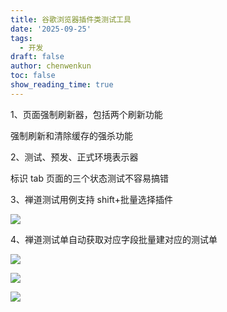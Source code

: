 ```yaml
---
title: 谷歌浏览器插件类测试工具
date: '2025-09-25'
tags:
  - 开发
draft: false
author: chenwenkun
toc: false
show_reading_time: true
---
```

1、页面强制刷新器，包括两个刷新功能

强制刷新和清除缓存的强杀功能

2、测试、预发、正式环境表示器

标识 tab 页面的三个状态测试不容易搞错

3、禅道测试用例支持 shift+批量选择插件

![](https://prod-files-secure.s3.us-west-2.amazonaws.com/c205fb54-92b2-4987-8be3-972b67d27acc/7ca8990d-2ef0-4ad6-8256-c807dbb8b3d5/image.png?X-Amz-Algorithm=AWS4-HMAC-SHA256&X-Amz-Content-Sha256=UNSIGNED-PAYLOAD&X-Amz-Credential=ASIAZI2LB466Y4IZBDGK%2F20250929%2Fus-west-2%2Fs3%2Faws4_request&X-Amz-Date=20250929T061822Z&X-Amz-Expires=3600&X-Amz-Security-Token=IQoJb3JpZ2luX2VjEEMaCXVzLXdlc3QtMiJHMEUCIQC%2Bct%2BrV5ABmqg5SzzEtlUHJjfCKdOLHxDFV1fpTYkGRwIgbTw7JRbGDeltxdbie4wmJch1k075bVerN5P%2FetegjecqiAQIzP%2F%2F%2F%2F%2F%2F%2F%2F%2F%2FARAAGgw2Mzc0MjMxODM4MDUiDPsHHl1etAhI8yrjayrcA91%2FQhqdVJ5DQSfwTh5au%2F2b8fkzV08U0%2F3P4qBLK38IRUUGqJrCSCfGo1W4nnHzvSgND3VxqQzx4XssXFDnoSGcr2GD2%2FgsjW%2BozKNII8dnzZVsz5rCXbzTu6NXmtm0fnFDsu9uh9SnYfmdKUo77Ewg%2BMciA1dF1NT%2FffsKyUm1FwsTdwNxJwK1pU9SFQwIbVSvkCFkq5ODv76jhTT2ydzF51jSr3LB2rAUBntqegfRsfSR9bNxw%2FBzD1cPrcIf8w46tDaXDK%2FgYBDePGnzNdxqLw1kEy0i2y%2BMRlAwLwi8EM6HaUJvC7LPX0owCGjhJbImrXoSQ3XBHesFNplCFoLpu7n%2F6hdUJ4T4XNoIVowJ51ZeC8fI0Z47gw4rI28UrNWIQ5kFdZCPNGdCRebOubOm1%2BmPHsESFt%2FG5Q8ssj%2BB6Lzf6tpEjFuJzv4u4uee39pprZsRyz6c7K%2F5aktmvkHlq0Pe3VebDMVEkFHkRRuceb53fbOb9FS35SwNxcbyluCyxqxwwbZllt4BU4hL6NDvLODWIhqg8GMMfBtv3QziubjwvADgKxPcMDb4Fr5gRzisPxjGd0AI5QTFlgOKbN1zNOxurscobfTE7dCLXgivBYPNoEB7%2BCT7XgfKMMbf58YGOqUBnVAA3ZYmCD%2B27tjFlxloUz9cgsXO19r3j%2Ff0x0rO6yduZhDo7UdQlHbTNK2suwnC5QwZvhoWR7swv8pHv5hUiAO0l9wNQMVsPtlQyZsG5C46VmE3oHVF8b7RiuH%2BEMEe2gImMIJBL%2F%2BnAWcyc30XGTVlO7euN7pHFnqwoEcXQinZEv3cftiSve7fjnR4ra%2F8gSHcsouViMUlhcn%2FeYV%2By677h3Fb&X-Amz-Signature=0251506d741ddf1977db38a03fb27fab61cab3b15bf3c8c60c2e59ce2ca171c1&X-Amz-SignedHeaders=host&x-amz-checksum-mode=ENABLED&x-id=GetObject)

4、禅道测试单自动获取对应字段批量建对应的测试单

![](https://prod-files-secure.s3.us-west-2.amazonaws.com/c205fb54-92b2-4987-8be3-972b67d27acc/1ea39b01-dd1c-4a56-bb09-4fe87447f5c7/image.png?X-Amz-Algorithm=AWS4-HMAC-SHA256&X-Amz-Content-Sha256=UNSIGNED-PAYLOAD&X-Amz-Credential=ASIAZI2LB466Y4IZBDGK%2F20250929%2Fus-west-2%2Fs3%2Faws4_request&X-Amz-Date=20250929T061822Z&X-Amz-Expires=3600&X-Amz-Security-Token=IQoJb3JpZ2luX2VjEEMaCXVzLXdlc3QtMiJHMEUCIQC%2Bct%2BrV5ABmqg5SzzEtlUHJjfCKdOLHxDFV1fpTYkGRwIgbTw7JRbGDeltxdbie4wmJch1k075bVerN5P%2FetegjecqiAQIzP%2F%2F%2F%2F%2F%2F%2F%2F%2F%2FARAAGgw2Mzc0MjMxODM4MDUiDPsHHl1etAhI8yrjayrcA91%2FQhqdVJ5DQSfwTh5au%2F2b8fkzV08U0%2F3P4qBLK38IRUUGqJrCSCfGo1W4nnHzvSgND3VxqQzx4XssXFDnoSGcr2GD2%2FgsjW%2BozKNII8dnzZVsz5rCXbzTu6NXmtm0fnFDsu9uh9SnYfmdKUo77Ewg%2BMciA1dF1NT%2FffsKyUm1FwsTdwNxJwK1pU9SFQwIbVSvkCFkq5ODv76jhTT2ydzF51jSr3LB2rAUBntqegfRsfSR9bNxw%2FBzD1cPrcIf8w46tDaXDK%2FgYBDePGnzNdxqLw1kEy0i2y%2BMRlAwLwi8EM6HaUJvC7LPX0owCGjhJbImrXoSQ3XBHesFNplCFoLpu7n%2F6hdUJ4T4XNoIVowJ51ZeC8fI0Z47gw4rI28UrNWIQ5kFdZCPNGdCRebOubOm1%2BmPHsESFt%2FG5Q8ssj%2BB6Lzf6tpEjFuJzv4u4uee39pprZsRyz6c7K%2F5aktmvkHlq0Pe3VebDMVEkFHkRRuceb53fbOb9FS35SwNxcbyluCyxqxwwbZllt4BU4hL6NDvLODWIhqg8GMMfBtv3QziubjwvADgKxPcMDb4Fr5gRzisPxjGd0AI5QTFlgOKbN1zNOxurscobfTE7dCLXgivBYPNoEB7%2BCT7XgfKMMbf58YGOqUBnVAA3ZYmCD%2B27tjFlxloUz9cgsXO19r3j%2Ff0x0rO6yduZhDo7UdQlHbTNK2suwnC5QwZvhoWR7swv8pHv5hUiAO0l9wNQMVsPtlQyZsG5C46VmE3oHVF8b7RiuH%2BEMEe2gImMIJBL%2F%2BnAWcyc30XGTVlO7euN7pHFnqwoEcXQinZEv3cftiSve7fjnR4ra%2F8gSHcsouViMUlhcn%2FeYV%2By677h3Fb&X-Amz-Signature=6636792cbfa85617040a14f1e6f10f20b482f06ed2f9a07dedbd91145e213dfb&X-Amz-SignedHeaders=host&x-amz-checksum-mode=ENABLED&x-id=GetObject)

![](https://prod-files-secure.s3.us-west-2.amazonaws.com/c205fb54-92b2-4987-8be3-972b67d27acc/fa727f1d-546c-42aa-9508-d8d3d1275bcd/image.png?X-Amz-Algorithm=AWS4-HMAC-SHA256&X-Amz-Content-Sha256=UNSIGNED-PAYLOAD&X-Amz-Credential=ASIAZI2LB466Y4IZBDGK%2F20250929%2Fus-west-2%2Fs3%2Faws4_request&X-Amz-Date=20250929T061822Z&X-Amz-Expires=3600&X-Amz-Security-Token=IQoJb3JpZ2luX2VjEEMaCXVzLXdlc3QtMiJHMEUCIQC%2Bct%2BrV5ABmqg5SzzEtlUHJjfCKdOLHxDFV1fpTYkGRwIgbTw7JRbGDeltxdbie4wmJch1k075bVerN5P%2FetegjecqiAQIzP%2F%2F%2F%2F%2F%2F%2F%2F%2F%2FARAAGgw2Mzc0MjMxODM4MDUiDPsHHl1etAhI8yrjayrcA91%2FQhqdVJ5DQSfwTh5au%2F2b8fkzV08U0%2F3P4qBLK38IRUUGqJrCSCfGo1W4nnHzvSgND3VxqQzx4XssXFDnoSGcr2GD2%2FgsjW%2BozKNII8dnzZVsz5rCXbzTu6NXmtm0fnFDsu9uh9SnYfmdKUo77Ewg%2BMciA1dF1NT%2FffsKyUm1FwsTdwNxJwK1pU9SFQwIbVSvkCFkq5ODv76jhTT2ydzF51jSr3LB2rAUBntqegfRsfSR9bNxw%2FBzD1cPrcIf8w46tDaXDK%2FgYBDePGnzNdxqLw1kEy0i2y%2BMRlAwLwi8EM6HaUJvC7LPX0owCGjhJbImrXoSQ3XBHesFNplCFoLpu7n%2F6hdUJ4T4XNoIVowJ51ZeC8fI0Z47gw4rI28UrNWIQ5kFdZCPNGdCRebOubOm1%2BmPHsESFt%2FG5Q8ssj%2BB6Lzf6tpEjFuJzv4u4uee39pprZsRyz6c7K%2F5aktmvkHlq0Pe3VebDMVEkFHkRRuceb53fbOb9FS35SwNxcbyluCyxqxwwbZllt4BU4hL6NDvLODWIhqg8GMMfBtv3QziubjwvADgKxPcMDb4Fr5gRzisPxjGd0AI5QTFlgOKbN1zNOxurscobfTE7dCLXgivBYPNoEB7%2BCT7XgfKMMbf58YGOqUBnVAA3ZYmCD%2B27tjFlxloUz9cgsXO19r3j%2Ff0x0rO6yduZhDo7UdQlHbTNK2suwnC5QwZvhoWR7swv8pHv5hUiAO0l9wNQMVsPtlQyZsG5C46VmE3oHVF8b7RiuH%2BEMEe2gImMIJBL%2F%2BnAWcyc30XGTVlO7euN7pHFnqwoEcXQinZEv3cftiSve7fjnR4ra%2F8gSHcsouViMUlhcn%2FeYV%2By677h3Fb&X-Amz-Signature=3e798073123959e883674563e42a057ff7a1841337e8e1f57b1ef7a9cbb3a9e1&X-Amz-SignedHeaders=host&x-amz-checksum-mode=ENABLED&x-id=GetObject)

![](https://prod-files-secure.s3.us-west-2.amazonaws.com/c205fb54-92b2-4987-8be3-972b67d27acc/2a374ca8-3be3-4978-8ee1-2331f1db0267/image.png?X-Amz-Algorithm=AWS4-HMAC-SHA256&X-Amz-Content-Sha256=UNSIGNED-PAYLOAD&X-Amz-Credential=ASIAZI2LB466Y4IZBDGK%2F20250929%2Fus-west-2%2Fs3%2Faws4_request&X-Amz-Date=20250929T061822Z&X-Amz-Expires=3600&X-Amz-Security-Token=IQoJb3JpZ2luX2VjEEMaCXVzLXdlc3QtMiJHMEUCIQC%2Bct%2BrV5ABmqg5SzzEtlUHJjfCKdOLHxDFV1fpTYkGRwIgbTw7JRbGDeltxdbie4wmJch1k075bVerN5P%2FetegjecqiAQIzP%2F%2F%2F%2F%2F%2F%2F%2F%2F%2FARAAGgw2Mzc0MjMxODM4MDUiDPsHHl1etAhI8yrjayrcA91%2FQhqdVJ5DQSfwTh5au%2F2b8fkzV08U0%2F3P4qBLK38IRUUGqJrCSCfGo1W4nnHzvSgND3VxqQzx4XssXFDnoSGcr2GD2%2FgsjW%2BozKNII8dnzZVsz5rCXbzTu6NXmtm0fnFDsu9uh9SnYfmdKUo77Ewg%2BMciA1dF1NT%2FffsKyUm1FwsTdwNxJwK1pU9SFQwIbVSvkCFkq5ODv76jhTT2ydzF51jSr3LB2rAUBntqegfRsfSR9bNxw%2FBzD1cPrcIf8w46tDaXDK%2FgYBDePGnzNdxqLw1kEy0i2y%2BMRlAwLwi8EM6HaUJvC7LPX0owCGjhJbImrXoSQ3XBHesFNplCFoLpu7n%2F6hdUJ4T4XNoIVowJ51ZeC8fI0Z47gw4rI28UrNWIQ5kFdZCPNGdCRebOubOm1%2BmPHsESFt%2FG5Q8ssj%2BB6Lzf6tpEjFuJzv4u4uee39pprZsRyz6c7K%2F5aktmvkHlq0Pe3VebDMVEkFHkRRuceb53fbOb9FS35SwNxcbyluCyxqxwwbZllt4BU4hL6NDvLODWIhqg8GMMfBtv3QziubjwvADgKxPcMDb4Fr5gRzisPxjGd0AI5QTFlgOKbN1zNOxurscobfTE7dCLXgivBYPNoEB7%2BCT7XgfKMMbf58YGOqUBnVAA3ZYmCD%2B27tjFlxloUz9cgsXO19r3j%2Ff0x0rO6yduZhDo7UdQlHbTNK2suwnC5QwZvhoWR7swv8pHv5hUiAO0l9wNQMVsPtlQyZsG5C46VmE3oHVF8b7RiuH%2BEMEe2gImMIJBL%2F%2BnAWcyc30XGTVlO7euN7pHFnqwoEcXQinZEv3cftiSve7fjnR4ra%2F8gSHcsouViMUlhcn%2FeYV%2By677h3Fb&X-Amz-Signature=c5d62c7c63ed8c89b7b8facd2f4e580a2470ce50d9d3394ba31682d5814411f4&X-Amz-SignedHeaders=host&x-amz-checksum-mode=ENABLED&x-id=GetObject)
